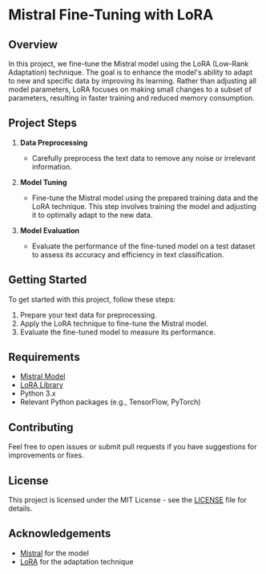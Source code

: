 # Mistral Fine-Tuning with LoRA

## Overview

In this project, we fine-tune the Mistral model using the LoRA (Low-Rank Adaptation) technique. The goal is to enhance the model's ability to adapt to new and specific data by improving its learning. Rather than adjusting all model parameters, LoRA focuses on making small changes to a subset of parameters, resulting in faster training and reduced memory consumption.

## Project Steps

1. **Data Preprocessing**
   - Carefully preprocess the text data to remove any noise or irrelevant information.
   
2. **Model Tuning**
   - Fine-tune the Mistral model using the prepared training data and the LoRA technique. This step involves training the model and adjusting it to optimally adapt to the new data.
   
3. **Model Evaluation**
   - Evaluate the performance of the fine-tuned model on a test dataset to assess its accuracy and efficiency in text classification.

## Getting Started

To get started with this project, follow these steps:

1. Prepare your text data for preprocessing.
2. Apply the LoRA technique to fine-tune the Mistral model.
3. Evaluate the fine-tuned model to measure its performance.

## Requirements

- [Mistral Model](#) 
- [LoRA Library](#) 
- Python 3.x
- Relevant Python packages (e.g., TensorFlow, PyTorch)

## Contributing

Feel free to open issues or submit pull requests if you have suggestions for improvements or fixes.

## License

This project is licensed under the MIT License - see the [LICENSE](LICENSE) file for details.

## Acknowledgements

- [Mistral](#) for the model
- [LoRA](#) for the adaptation technique
